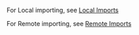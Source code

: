 For Local importing, see [Local Imports](<Local Imports.md>)

For Remote importing, see [Remote Imports](<Remote Imports.md>)

